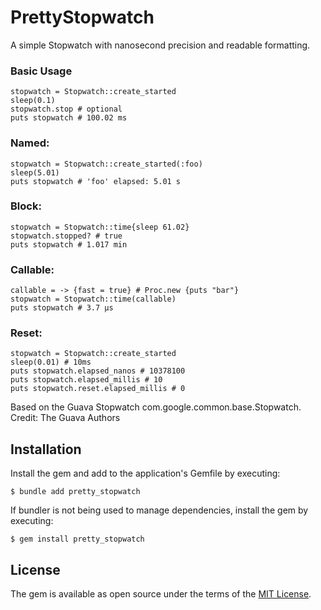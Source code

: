 # PrettyStopwatch

A simple Stopwatch with nanosecond precision and readable formatting.

### Basic Usage
    stopwatch = Stopwatch::create_started
    sleep(0.1)
    stopwatch.stop # optional
    puts stopwatch # 100.02 ms
### Named:
    stopwatch = Stopwatch::create_started(:foo)
    sleep(5.01)
    puts stopwatch # 'foo' elapsed: 5.01 s
### Block:
    stopwatch = Stopwatch::time{sleep 61.02}
    stopwatch.stopped? # true
    puts stopwatch # 1.017 min
### Callable:
    callable = -> {fast = true} # Proc.new {puts "bar"}
    stopwatch = Stopwatch::time(callable)
    puts stopwatch # 3.7 μs
### Reset:
    stopwatch = Stopwatch::create_started
    sleep(0.01) # 10ms
    puts stopwatch.elapsed_nanos # 10378100
    puts stopwatch.elapsed_millis # 10
    puts stopwatch.reset.elapsed_millis # 0

Based on the Guava Stopwatch com.google.common.base.Stopwatch. Credit: The Guava Authors

## Installation

Install the gem and add to the application's Gemfile by executing:

    $ bundle add pretty_stopwatch

If bundler is not being used to manage dependencies, install the gem by executing:

    $ gem install pretty_stopwatch

## License

The gem is available as open source under the terms of the [MIT License](https://opensource.org/licenses/MIT).
